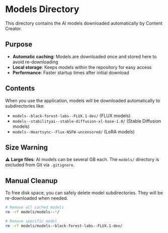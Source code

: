# Models Directory

This directory contains the AI models downloaded automatically by Content Creator.

## Purpose
- **Automatic caching**: Models are downloaded once and stored here to avoid re-downloading
- **Local storage**: Keeps models within the repository for easy access
- **Performance**: Faster startup times after initial download

## Contents
When you use the application, models will be downloaded automatically to subdirectories like:
- `models--black-forest-labs--FLUX.1-dev/` (FLUX models)
- `models--stabilityai--stable-diffusion-xl-base-1.0/` (Stable Diffusion models)
- `models--Heartsync--Flux-NSFW-uncensored/` (LoRA models)

## Size Warning
⚠️ **Large files**: AI models can be several GB each. The `models/` directory is excluded from Git via `.gitignore`.

## Manual Cleanup
To free disk space, you can safely delete model subdirectories. They will be re-downloaded when needed.

```bash
# Remove all cached models
rm -rf models/models--*/

# Remove specific model
rm -rf models/models--black-forest-labs--FLUX.1-dev/
``` 